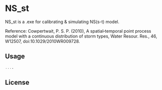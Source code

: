 # NS_st

NS_st is a .exe for calibrating & simulating NS(s-t) model.
<p>Reference: Cowpertwait, P. S. P. (2010), A spatial‐temporal point process model with a continuous distribution of storm types, Water Resour. Res., 46, W12507, doi:10.1029/2010WR009728.</p>

## Usage

```matlab
....
```

## License
